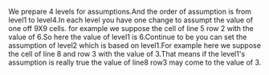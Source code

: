 We prepare 4 levels for assumptions.And the order of assumption is from level1 to level4.In each level you have one change to assumpt the value of one off 9X9 cells. for example we suppose the cell of line 5 row 2 with the value of 6.So here the value of level1 is 6.Continue to be you can set the assumption of level2 which is based on level1.For example here we suppose the cell of line 8 and row 3 with the value of 3.That means if the level1's assumption is really true the value of line8 row3 may come to the value of 3.
